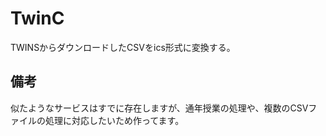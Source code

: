# TwinC  
TWINSからダウンロードしたCSVをics形式に変換する。

## 備考  
似たようなサービスはすでに存在しますが、通年授業の処理や、複数のCSVファイルの処理に対応したいため作ってます。

